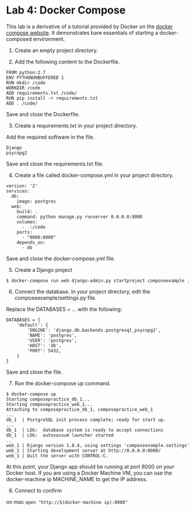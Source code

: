 # Lab 4: Docker Compose

This lab is a derivative of a tutorial provided by Docker on the [docker compose website](https://docs.docker.com/compose/).  It demonstrates bare essentials of starting
a docker-composed environment.

1. Create an empty project directory.


2. Add the following content to the Dockerfile.

```
FROM python:2.7
ENV PYTHONUNBUFFERED 1
RUN mkdir /code
WORKDIR /code
ADD requirements.txt /code/
RUN pip install -r requirements.txt
ADD . /code/
```

Save and close the Dockerfile.

3. Create a requirements.txt in your project directory.

Add the required software in the file.

```
Django
psycopg2
```

Save and close the requirements.txt file.

4. Create a file called docker-compose.yml in your project directory.

```
version: '2'
services:
  db:
    image: postgres
  web:
    build: .
    command: python manage.py runserver 0.0.0.0:8000
    volumes:
      - .:/code
    ports:
      - "8000:8000"
    depends_on:
      - db
```

Save and close the docker-compose.yml file.

5. Create a Django project

`$ docker-compose run web django-admin.py startproject composeexample .`

6. Connect the database. In your project directory, edit the composeexample/settings.py file.

Replace the DATABASES = ... with the following:

```
DATABASES = {
    'default': {
        'ENGINE': 'django.db.backends.postgresql_psycopg2',
        'NAME': 'postgres',
        'USER': 'postgres',
        'HOST': 'db',
        'PORT': 5432,
    }
}
```

Save and close the file.

7. Run the docker-compose up command.

```
$ docker-compose up
Starting composepractice_db_1...
Starting composepractice_web_1...
Attaching to composepractice_db_1, composepractice_web_1
...
db_1  | PostgreSQL init process complete; ready for start up.
...
db_1  | LOG:  database system is ready to accept connections
db_1  | LOG:  autovacuum launcher started
..
web_1 | Django version 1.8.4, using settings 'composeexample.settings'
web_1 | Starting development server at http://0.0.0.0:8000/
web_1 | Quit the server with CONTROL-C.
```

At this point, your Django app should be running at port 8000 on your Docker host. If you are using a Docker Machine VM, you can use the docker-machine ip MACHINE_NAME to get the IP address.

8. Connect to confirm

on mac
`open "http://$(docker-machine ip):8000"`
